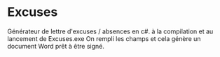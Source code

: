 # Excuses

Générateur de lettre d'excuses / absences en c#.
à la compilation et au lancement de Excuses.exe
On rempli les champs et cela génère un document Word prêt à être signé.
